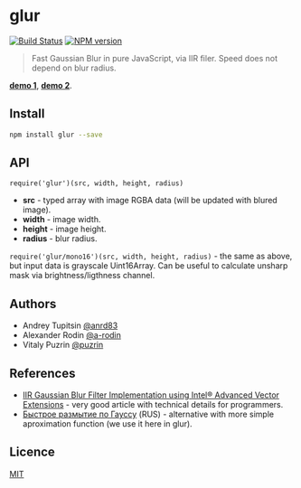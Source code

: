 glur
====

[![Build Status](https://travis-ci.org/nodeca/glur.svg?branch=master)](https://travis-ci.org/nodeca/glur)
[![NPM version](https://img.shields.io/npm/v/glur.svg)](https://www.npmjs.org/package/glur)

> Fast Gaussian Blur in pure JavaScript, via IIR filer. Speed does not depend on
> blur radius.

__[demo 1](http://nodeca.github.io/glur/demo)__,
__[demo 2](http://nodeca.github.io/glur/demo/mono16.html)__.


Install
-------

```bash
npm install glur --save
```


API
---

`require('glur')(src, width, height, radius)`

- __src__ - typed array with image RGBA data (will be updated with blured image).
- __width__ - image width.
- __height__ - image height.
- __radius__ - blur radius.

`require('glur/mono16')(src, width, height, radius)` - the same as above, but
input data is grayscale Uint16Array. Can be useful to calculate unsharp mask via
brightness/ligthness channel.


Authors
-------

- Andrey Tupitsin [@anrd83](https://github.com/andr83)
- Alexander Rodin [@a-rodin](https://github.com/a-rodin)
- Vitaly Puzrin [@puzrin](https://github.com/puzrin)


References
----------

- [IIR Gaussian Blur Filter Implementation using Intel® Advanced Vector Extensions](https://software.intel.com/en-us/articles/iir-gaussian-blur-filter-implementation-using-intel-advanced-vector-extensions) -
  very good article with technical details for programmers.
- [Быстрое размытие по Гауссу](http://habrahabr.ru/post/151157/) (RUS) - alternative
  with more simple aproximation function (we use it here in glur).


Licence
-------

[MIT](https://github.com/nodeca/glur/blob/master/LICENSE)
